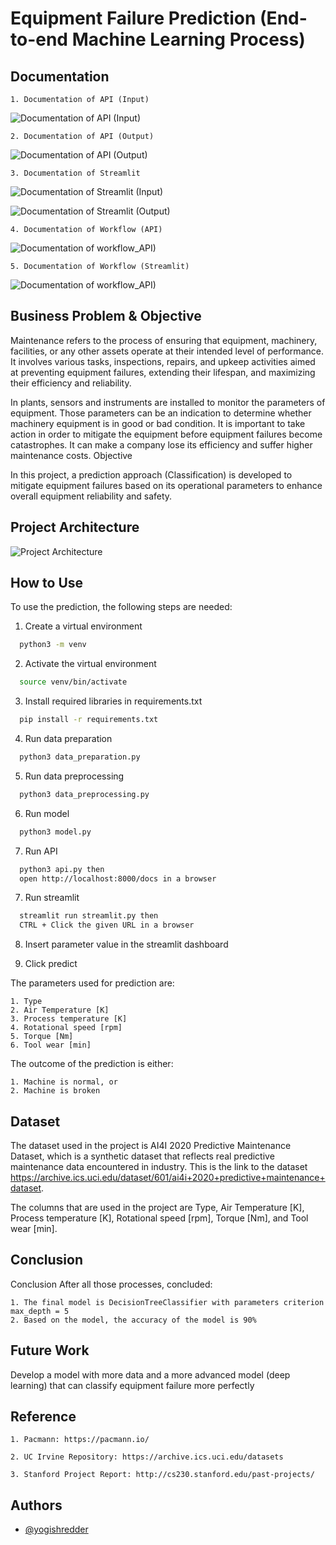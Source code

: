 
# Equipment Failure Prediction (End-to-end Machine Learning Process)
## Documentation

    1. Documentation of API (Input)
![Documentation of API (Input)](https://github.com/yogishredder/Equipment-Failure-Prediction/blob/main/config/assets/Documentation_Input%20API.png)

    2. Documentation of API (Output)
![Documentation of API (Output)](https://github.com/yogishredder/Equipment-Failure-Prediction/blob/main/config/assets/Documentation_Output_API.png)

    3. Documentation of Streamlit
![Documentation of Streamlit (Input)](https://github.com/yogishredder/Equipment-Failure-Prediction/blob/main/config/assets/Streamlit.png)

![Documentation of Streamlit (Output)](https://github.com/yogishredder/Equipment-Failure-Prediction/blob/main/config/assets/Streamlit_Output.png)

    4. Documentation of Workflow (API) 

![Documentation of workflow_API)](https://github.com/yogishredder/Equipment-Failure-Prediction/blob/main/config/assets/Documentation_Workflow.png)

    5. Documentation of Workflow (Streamlit) 

![Documentation of workflow_API)](https://github.com/yogishredder/Equipment-Failure-Prediction/blob/main/config/assets/Documentation_Workflow_Streamlit.png)

## Business Problem & Objective

Maintenance refers to the process of ensuring that equipment, machinery, facilities, or any other assets operate at their intended level of performance. It involves various tasks, inspections, repairs, and upkeep activities aimed at preventing equipment failures, extending their lifespan, and maximizing their efficiency and reliability.

In plants, sensors and instruments are installed to monitor the parameters of equipment. Those parameters can be an indication to determine whether machinery equipment is in good or bad condition. It is important to take action in order to mitigate the equipment before equipment failures become catastrophes. It can make a company lose its efficiency and suffer higher maintenance costs.
Objective

In this project, a prediction approach (Classification) is developed to mitigate equipment failures based on its operational parameters to enhance overall equipment reliability and safety.

## Project Architecture

![Project Architecture](https://github.com/yogishredder/Equipment-Failure-Prediction/blob/main/config/assets/Flowchart%20project.png)
## How to Use

To use the prediction, the following steps are needed:
1. Create a virtual environment 

```bash
  python3 -m venv
```

2. Activate the virtual environment

```bash
  source venv/bin/activate
```

3. Install required libraries in requirements.txt

```bash
  pip install -r requirements.txt
```
4. Run data preparation

```bash
  python3 data_preparation.py
```

5. Run data preprocessing

```bash
  python3 data_preprocessing.py
```

6. Run model

```bash
  python3 model.py
```

7. Run API

```bash
  python3 api.py then
  open http://localhost:8000/docs in a browser
```

7. Run streamlit

```bash
  streamlit run streamlit.py then
  CTRL + Click the given URL in a browser
```

8. Insert parameter value in the streamlit dashboard

9. Click predict

The parameters used for prediction are:

    1. Type
    2. Air Temperature [K]
    3. Process temperature [K]
    4. Rotational speed [rpm]
    5. Torque [Nm]
    6. Tool wear [min]

The outcome of the prediction is either:
    
    1. Machine is normal, or
    2. Machine is broken
## Dataset
The dataset used in the project is AI4I 2020 Predictive Maintenance Dataset, which is a synthetic dataset that reflects real predictive maintenance data encountered in industry. This is the link to the dataset https://archive.ics.uci.edu/dataset/601/ai4i+2020+predictive+maintenance+dataset.

The columns that are used in the project are Type, Air Temperature [K], Process temperature [K], Rotational speed [rpm], Torque [Nm], and Tool wear [min].
## Conclusion

Conclusion
After all those processes, concluded:

    1. The final model is DecisionTreeClassifier with parameters criterion max_depth = 5
    2. Based on the model, the accuracy of the model is 90%
## Future Work

Develop a model with more data and a more advanced model (deep learning) that can classify equipment failure more perfectly
## Reference

    1. Pacmann: https://pacmann.io/

    2. UC Irvine Repository: https://archive.ics.uci.edu/datasets

    3. Stanford Project Report: http://cs230.stanford.edu/past-projects/ 
## Authors

- [@yogishredder](https://github.com/yogishredder)
